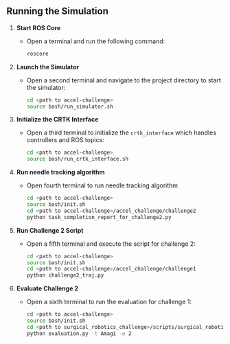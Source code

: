 ## Running the Simulation

1. **Start ROS Core**
   - Open a terminal and run the following command:
     ```sh
     roscore
     ```

2. **Launch the Simulator**
   - Open a second terminal and navigate to the project directory to start the simulator:
     ```sh
     cd <path to accel-challenge>
     source bash/run_simulator.sh
     ```

3. **Initialize the CRTK Interface**
   - Open a third terminal to initialize the `crtk_interface` which handles controllers and ROS topics:
     ```sh
     cd <path to accel-challenge>
     source bash/run_crtk_interface.sh
     ```

4. **Run needle tracking algorithm**
   - Open fourth terminal to run needle tracking algorithm
     ```sh
     cd <path to accel-challenge>
     source bash/init.sh
     cd <path to accel-challenge>/accel_challenge/challenge2
     python task_completion_report_for_challenge2.py
     ```
        
5. **Run Challenge 2 Script**
   - Open a fifth terminal and execute the script for challenge 2:
     ```sh
     cd <path to accel-challenge>
     source bash/init.sh
     cd <path to accel-challenge>/accel_challenge/challenge1
     python challenge2_traj.py
     ```

6. **Evaluate Challenge 2**
   - Open a sixth terminal to run the evaluation for challenge 1:
     ```bash
     cd <path to accel-challenge>
     source bash/init.sh
     cd <path to surgical_robotics_challenge>/scripts/surgical_robotics_challenge/evaluation
     python evaluation.py -t Amagi -e 2
     ```